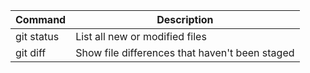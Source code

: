 
| Command | Description |
|-------- | ----------- |
| git status | List all new or modified files |
| git diff | Show file differences that haven't been staged |
